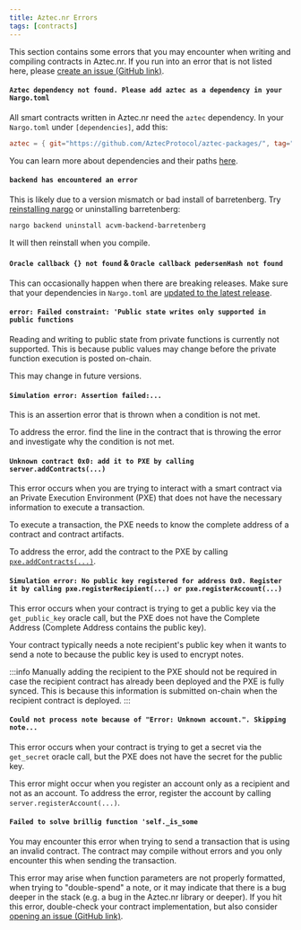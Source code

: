 ```yaml
---
title: Aztec.nr Errors
tags: [contracts]
---
```


This section contains some errors that you may encounter when writing and compiling contracts in Aztec.nr. If you run into an error that is not listed here, please [create an issue (GitHub link)](https://github.com/AztecProtocol/aztec-packages/issues/new).

#### `Aztec dependency not found. Please add aztec as a dependency in your Nargo.toml`

All smart contracts written in Aztec.nr need the `aztec` dependency. In your `Nargo.toml` under `[dependencies]`, add this:

```toml
aztec = { git="https://github.com/AztecProtocol/aztec-packages/", tag="v0.82.3", directory="noir-projects/aztec-nr/aztec" }
```

You can learn more about dependencies and their paths [here](../smart_contract_reference/dependencies.md).

#### `backend has encountered an error`

This is likely due to a version mismatch or bad install of barretenberg. Try [reinstalling nargo](../../guides/local_env/versions-updating.md) or uninstalling barretenberg:

```bash
nargo backend uninstall acvm-backend-barretenberg
```

It will then reinstall when you compile.

#### `Oracle callback {} not found` & `Oracle callback pedersenHash not found`

This can occasionally happen when there are breaking releases. Make sure that your dependencies in `Nargo.toml` are [updated to the latest release](../../guides/local_env/versions-updating.md#dependency-versions).

#### `error: Failed constraint: 'Public state writes only supported in public functions`

Reading and writing to public state from private functions is currently not supported.
This is because public values may change before the private function execution is posted on-chain.

This may change in future versions.

#### `Simulation error: Assertion failed:...`

This is an assertion error that is thrown when a condition is not met.

To address the error. find the line in the contract that is throwing the error and investigate why the condition is not met.

#### `Unknown contract 0x0: add it to PXE by calling server.addContracts(...)`

This error occurs when you are trying to interact with a smart contract via an Private Execution Environment (PXE) that does not have the necessary information to execute a transaction.

To execute a transaction, the PXE needs to know the complete address of a contract and contract artifacts.

To address the error, add the contract to the PXE by calling [`pxe.addContracts(...)`](../../../aztec/concepts/pxe/index.md).

#### `Simulation error: No public key registered for address 0x0. Register it by calling pxe.registerRecipient(...) or pxe.registerAccount(...)`

This error occurs when your contract is trying to get a public key via the `get_public_key` oracle call, but the PXE does not have the Complete Address (Complete Address contains the public key).

Your contract typically needs a note recipient's public key when it wants to send a note to because the public key is used to encrypt notes.

:::info
Manually adding the recipient to the PXE should not be required in case the recipient contract has already been deployed and the PXE is fully synced.
This is because this information is submitted on-chain when the recipient contract is deployed.
:::

#### `Could not process note because of "Error: Unknown account.". Skipping note...`

This error occurs when your contract is trying to get a secret via the `get_secret` oracle call, but the PXE does not have the secret for the public key.

This error might occur when you register an account only as a recipient and not as an account.
To address the error, register the account by calling `server.registerAccount(...)`.

#### `Failed to solve brillig function 'self._is_some`

You may encounter this error when trying to send a transaction that is using an invalid contract. The contract may compile without errors and you only encounter this when sending the transaction.

This error may arise when function parameters are not properly formatted, when trying to "double-spend" a note, or it may indicate that there is a bug deeper in the stack (e.g. a bug in the Aztec.nr library or deeper). If you hit this error, double-check your contract implementation, but also consider [opening an issue (GitHub link)](https://github.com/AztecProtocol/aztec-packages/issues/new).
